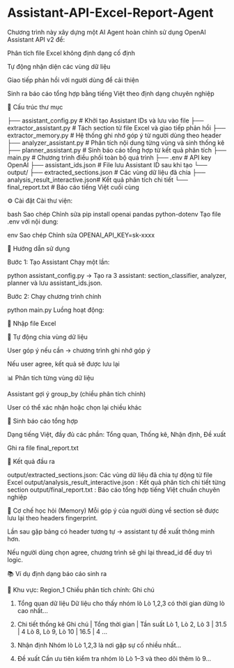 # Assistant-API-Excel-Report-Agent

Chương trình này xây dựng một AI Agent hoàn chỉnh sử dụng OpenAI Assistant API v2 để:

Phân tích file Excel không định dạng cố định

Tự động nhận diện các vùng dữ liệu

Giao tiếp phản hồi với người dùng để cải thiện

Sinh ra báo cáo tổng hợp bằng tiếng Việt theo định dạng chuyên nghiệp

📁 Cấu trúc thư mục

├── assistant_config.py              # Khởi tạo Assistant IDs và lưu vào file
├── extractor_assistant.py          # Tách section từ file Excel và giao tiếp phản hồi
├── extractor_memory.py             # Hệ thống ghi nhớ góp ý từ người dùng theo header
├── analyzer_assistant.py           # Phân tích nội dung từng vùng và sinh thống kê
├── planner_assistant.py            # Sinh báo cáo tổng hợp từ kết quả phân tích
├── main.py                         # Chương trình điều phối toàn bộ quá trình
├── .env                            # API key OpenAI
├── assistant_ids.json              # File lưu Assistant ID sau khi tạo
└── output/
    ├── extracted_sections.json         # Các vùng dữ liệu đã chia
    ├── analysis_result_interactive.json# Kết quả phân tích chi tiết
    └── final_report.txt                # Báo cáo tiếng Việt cuối cùng
    
⚙️ Cài đặt
Cài thư viện:

bash
Sao chép
Chỉnh sửa
pip install openai pandas python-dotenv
Tạo file .env với nội dung:

env
Sao chép
Chỉnh sửa
OPENAI_API_KEY=sk-xxxx

🚀 Hướng dẫn sử dụng

Bước 1: Tạo Assistant
Chạy một lần:

python assistant_config.py
→ Tạo ra 3 assistant: section_classifier, analyzer, planner và lưu assistant_ids.json.

Bước 2: Chạy chương trình chính

python main.py
Luồng hoạt động:

📂 Nhập file Excel

📌 Tự động chia vùng dữ liệu

User góp ý nếu cần → chương trình ghi nhớ góp ý

Nếu user agree, kết quả sẽ được lưu lại

📊 Phân tích từng vùng dữ liệu

Assistant gợi ý group_by (chiều phân tích chính)

User có thể xác nhận hoặc chọn lại chiều khác

📝 Sinh báo cáo tổng hợp

Dạng tiếng Việt, đầy đủ các phần: Tổng quan, Thống kê, Nhận định, Đề xuất

Ghi ra file final_report.txt

📌 Kết quả đầu ra

output/extracted_sections.json: Các vùng dữ liệu đã chia tự động từ file Excel
output/analysis_result_interactive.json :	Kết quả phân tích chi tiết từng section
output/final_report.txt	: Báo cáo tổng hợp tiếng Việt chuẩn chuyên nghiệp

🧠 Cơ chế học hỏi (Memory)
Mỗi góp ý của người dùng về section sẽ được lưu lại theo headers fingerprint.

Lần sau gặp bảng có header tương tự → assistant tự đề xuất thông minh hơn.

Nếu người dùng chọn agree, chương trình sẽ ghi lại thread_id để duy trì logic.

📚 Ví dụ định dạng báo cáo sinh ra

🔹 Khu vực: Region_1
Chiều phân tích chính: Ghi chú

1. Tổng quan dữ liệu
Dữ liệu cho thấy nhóm lò Lò 1,2,3 có thời gian dừng lò cao nhất...

2. Chi tiết thống kê
Ghi chú              | Tổng thời gian | Tần suất
Lò 1, Lò 2, Lò 3     | 31.5            | 4
Lò 8, Lò 9, Lò 10    | 16.5            | 4
...

3. Nhận định
Nhóm lò Lò 1,2,3 là nơi gặp sự cố nhiều nhất...

4. Đề xuất
Cần ưu tiên kiểm tra nhóm lò Lò 1–3 và theo dõi thêm lò 9...
